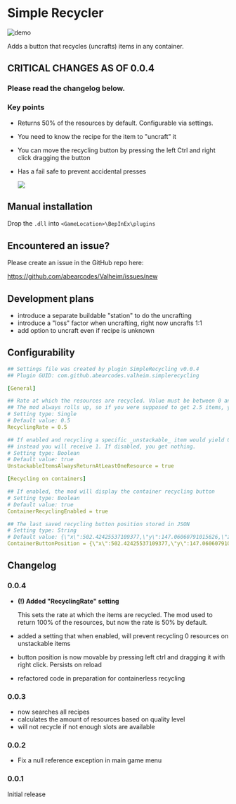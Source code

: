 ﻿
# Simple Recycler

![demo](https://i.imgur.com/91ILtUh.png)

Adds a button that recycles (uncrafts) items in any container. 

## CRITICAL CHANGES AS OF 0.0.4

### Please read the changelog below. 

### Key points

- Returns 50% of the resources by default. Configurable via settings. 
- You need to know the recipe for the item to "uncraft" it
- You can move the recycling button by pressing the left Ctrl and right click dragging the button
- Has a fail safe to prevent accidental presses
  
    ![](https://i.imgur.com/iAbLzvN.png)

## Manual installation

Drop the `.dll` into `<GameLocation>\BepInEx\plugins`

## Encountered an issue?

Please create an issue in the GitHub repo here:

https://github.com/abearcodes/Valheim/issues/new

## Development plans

- introduce a separate buildable "station" to do the uncrafting
- introduce a "loss" factor when uncrafting, right now uncrafts 1:1
- add option to uncraft even if recipe is unknown

## Configurability

```yaml
## Settings file was created by plugin SimpleRecycling v0.0.4
## Plugin GUID: com.github.abearcodes.valheim.simplerecycling

[General]

## Rate at which the resources are recycled. Value must be between 0 and 1.
## The mod always rolls up, so if you were supposed to get 2.5 items, you would only receive 2.
# Setting type: Single
# Default value: 0.5
RecyclingRate = 0.5

## If enabled and recycling a specific _unstackable_ item would yield 0 of a material,
## instead you will receive 1. If disabled, you get nothing.
# Setting type: Boolean
# Default value: true
UnstackableItemsAlwaysReturnAtLeastOneResource = true

[Recycling on containers]

## If enabled, the mod will display the container recycling button
# Setting type: Boolean
# Default value: true
ContainerRecyclingEnabled = true

## The last saved recycling button position stored in JSON
# Setting type: String
# Default value: {\"x\":502.42425537109377,\"y\":147.06060791015626,\"z\":-1.0}
ContainerButtonPosition = {\"x\":502.42425537109377,\"y\":147.06060791015626,\"z\":-1.0}


```


## Changelog

### 0.0.4

- __**(!) Added "RecyclingRate" setting**__
  
    This sets the rate at which the items are recycled. The mod used to return 100% of the resources, but now the rate is 50% by default.

- added a setting that when enabled, will prevent recycling 0 resources on unstackable items  
- button position is now movable by pressing left ctrl and dragging it with right click. Persists on reload
- refactored code in preparation for containerless recycling

### 0.0.3

- now searches all recipes 
- calculates the amount of resources based on quality level
- will not recycle if not enough slots are available

### 0.0.2

- Fix a null reference exception in main game menu

### 0.0.1
 
Initial release